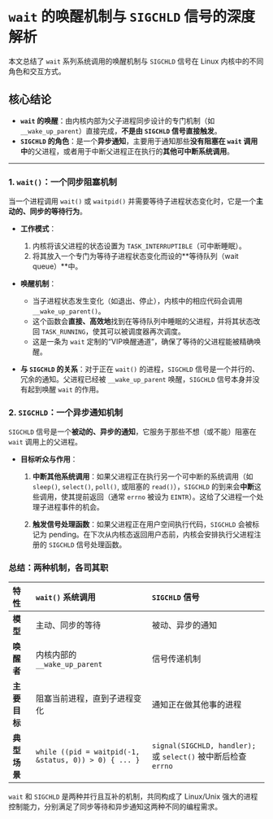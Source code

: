 # `wait` 的唤醒机制与 `SIGCHLD` 信号的深度解析

本文总结了 `wait` 系列系统调用的唤醒机制与 `SIGCHLD` 信号在 Linux 内核中的不同角色和交互方式。

## 核心结论

- **`wait` 的唤醒**：由内核内部为父子进程同步设计的专门机制（如 `__wake_up_parent`）直接完成，**不是由 `SIGCHLD` 信号直接触发**。
- **`SIGCHLD` 的角色**：是一个**异步通知**，主要用于通知那些**没有阻塞在 `wait` 调用中**的父进程，或者用于中断父进程正在执行的**其他可中断系统调用**。

---

### 1. `wait()`：一个同步阻塞机制

当一个进程调用 `wait()` 或 `waitpid()` 并需要等待子进程状态变化时，它是一个**主动的、同步的等待行为**。

- **工作模式**：
    1. 内核将该父进程的状态设置为 `TASK_INTERRUPTIBLE`（可中断睡眠）。
    2. 将其放入一个专门为等待子进程状态变化而设的**等待队列（wait queue）**中。

- **唤醒机制**：
    - 当子进程状态发生变化（如退出、停止），内核中的相应代码会调用 `__wake_up_parent()`。
    - 这个函数会**直接、高效地**找到在等待队列中睡眠的父进程，并将其状态改回 `TASK_RUNNING`，使其可以被调度器再次调度。
    - 这是一条为 `wait` 定制的“VIP唤醒通道”，确保了等待的父进程能被精确唤醒。

- **与 `SIGCHLD` 的关系**：对于正在 `wait()` 的进程，`SIGCHLD` 信号是一个并行的、冗余的通知。父进程已经被 `__wake_up_parent` 唤醒，`SIGCHLD` 信号本身并没有起到唤醒 `wait` 的作用。

### 2. `SIGCHLD`：一个异步通知机制

`SIGCHLD` 信号是一个**被动的、异步的通知**，它服务于那些不想（或不能）阻塞在 `wait` 调用上的父进程。

- **目标听众与作用**：
    1.  **中断其他系统调用**：如果父进程正在执行另一个可中断的系统调用（如 `sleep()`, `select()`, `poll()`, 或阻塞的 `read()`），`SIGCHLD` 的到来会**中断**这些调用，使其提前返回（通常 `errno` 被设为 `EINTR`）。这给了父进程一个处理子进程事件的机会。
    
    2.  **触发信号处理函数**：如果父进程正在用户空间执行代码，`SIGCHLD` 会被标记为 pending。在下次从内核态返回用户态前，内核会安排执行父进程注册的 `SIGCHLD` 信号处理函数。

### 总结：两种机制，各司其职

| 特性 | `wait()` 系统调用 | `SIGCHLD` 信号 |
| :--- | :--- | :--- |
| **模型** | 主动、同步的等待 | 被动、异步的通知 |
| **唤醒者** | 内核内部的 `__wake_up_parent` | 信号传递机制 |
| **主要目标** | 阻塞当前进程，直到子进程变化 | 通知正在做其他事的进程 |
| **典型场景** | `while ((pid = waitpid(-1, &status, 0)) > 0) { ... }` | `signal(SIGCHLD, handler);` 或 `select()` 被中断后检查 `errno` |

`wait` 和 `SIGCHLD` 是两种并行且互补的机制，共同构成了 Linux/Unix 强大的进程控制能力，分别满足了同步等待和异步通知这两种不同的编程需求。
